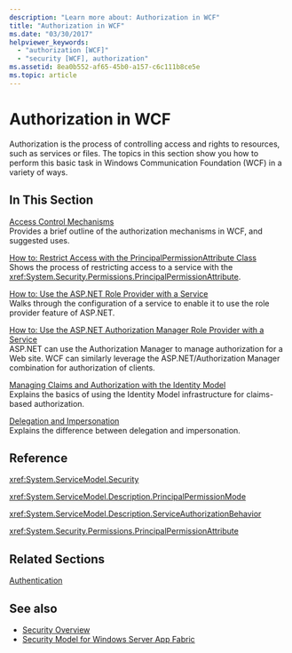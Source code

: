 ```yaml
---
description: "Learn more about: Authorization in WCF"
title: "Authorization in WCF"
ms.date: "03/30/2017"
helpviewer_keywords: 
  - "authorization [WCF]"
  - "security [WCF], authorization"
ms.assetid: 8ea0b552-af65-45b0-a157-c6c111b8ce5e
ms.topic: article
---
```

# Authorization in WCF

Authorization is the process of controlling access and rights to resources, such as services or files. The topics in this section show you how to perform this basic task in Windows Communication Foundation (WCF) in a variety of ways.  
  
## In This Section  

 [Access Control Mechanisms](access-control-mechanisms.md)  
 Provides a brief outline of the authorization mechanisms in WCF, and suggested uses.  
  
 [How to: Restrict Access with the PrincipalPermissionAttribute Class](../how-to-restrict-access-with-the-principalpermissionattribute-class.md)  
 Shows the process of restricting access to a service with the <xref:System.Security.Permissions.PrincipalPermissionAttribute>.  
  
 [How to: Use the ASP.NET Role Provider with a Service](how-to-use-the-aspnet-role-provider-with-a-service.md)  
 Walks through the configuration of a service to enable it to use the role provider feature of ASP.NET.  
  
 [How to: Use the ASP.NET Authorization Manager Role Provider with a Service](how-to-use-the-aspnet-authorization-manager-role-provider-with-a-service.md)  
 ASP.NET can use the Authorization Manager to manage authorization for a Web site. WCF can similarly leverage the ASP.NET/Authorization Manager combination for authorization of clients.  
  
 [Managing Claims and Authorization with the Identity Model](managing-claims-and-authorization-with-the-identity-model.md)  
 Explains the basics of using the Identity Model infrastructure for claims-based authorization.  
  
 [Delegation and Impersonation](delegation-and-impersonation-with-wcf.md)  
 Explains the difference between delegation and impersonation.  
  
## Reference  

 <xref:System.ServiceModel.Security>  
  
 <xref:System.ServiceModel.Description.PrincipalPermissionMode>  
  
 <xref:System.ServiceModel.Description.ServiceAuthorizationBehavior>  
  
 <xref:System.Security.Permissions.PrincipalPermissionAttribute>  
  
## Related Sections  

 [Authentication](authentication-in-wcf.md)  
  
## See also

- [Security Overview](security-overview.md)
- [Security Model for Windows Server App Fabric](/previous-versions/appfabric/ee677202(v=azure.10))
